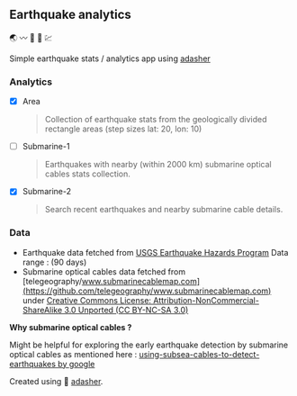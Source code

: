 ## Earthquake analytics

:earth_asia: :wavy_dash: :ocean: :electric_plug: :chart:

Simple earthquake stats / analytics app using [adasher](https://pypi.org/project/adasher/)

### Analytics

- [x] Area
    > Collection of earthquake stats from the geologically divided rectangle areas (step sizes lat: 20, lon: 10)
- [ ] Submarine-1
    > Earthquakes with nearby (within 2000 km) submarine optical cables stats collection.
- [x] Submarine-2
    > Search recent earthquakes and nearby submarine cable details.

### Data

- Earthquake data fetched from [USGS Earthquake Hazards Program](https://earthquake.usgs.gov/) Data range : (90 days)
- Submarine optical cables data fetched from [telegeography/www.submarinecablemap.com](https://github.com/telegeography/www.submarinecablemap.com)
  under [Creative Commons License: Attribution-NonCommercial-ShareAlike 3.0 Unported (CC BY-NC-SA 3.0)](https://creativecommons.org/licenses/by-nc-sa/3.0/)
  

**Why submarine optical cables ?**

Might be helpful for exploring the early earthquake detection by submarine optical cables as mentioned here : [using-subsea-cables-to-detect-earthquakes by google](https://cloud.google.com/blog/products/infrastructure/using-subsea-cables-to-detect-earthquakes)


Created using :sparkling_heart: [adasher](https://pypi.org/project/adasher/).
